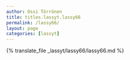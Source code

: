 ```yaml
---
author: Ossi Törrönen
title: titles.lassyt.lassy66
permalink: /lassy66/
layout: page
categories: [lassyt]
---
```

{% translate_file _lassyt/lassy66/lassy66.md %}